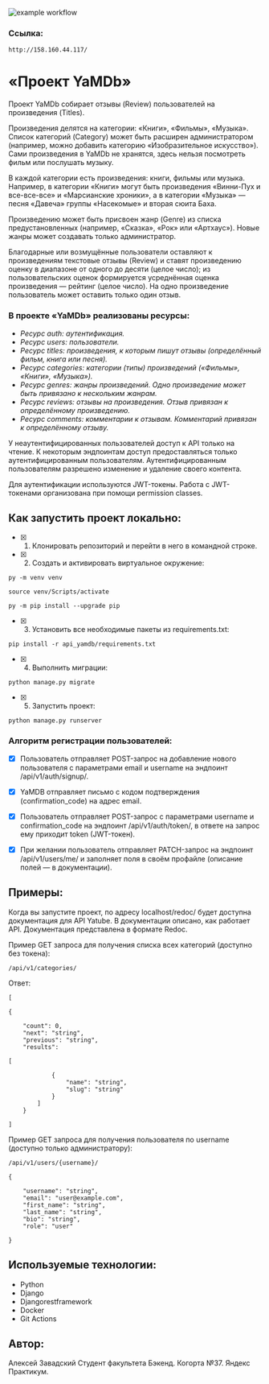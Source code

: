 ![example workflow](https://github.com/alexzawadsky/yamdb_final/actions/workflows/yamdb_workflow.yml/badge.svg)

### Ссылка:
```
http://158.160.44.117/
```

# «Проект YaMDb»

Проект YaMDb собирает отзывы (Review) пользователей на произведения (Titles).

Произведения делятся на категории: «Книги», «Фильмы», «Музыка». 
Список категорий (Category) может быть расширен администратором (например, можно добавить категорию «Изобразительное искусство»).
Сами произведения в YaMDb не хранятся, здесь нельзя посмотреть фильм или послушать музыку.

В каждой категории есть произведения: книги, фильмы или музыка.
Например, в категории «Книги» могут быть произведения «Винни-Пух и все-все-все» и «Марсианские хроники», а в категории «Музыка» — песня «Давеча» группы «Насекомые» и вторая сюита Баха.

Произведению может быть присвоен жанр (Genre) из списка предустановленных (например, «Сказка», «Рок» или «Артхаус»). Новые жанры может создавать только администратор.

Благодарные или возмущённые пользователи оставляют к произведениям текстовые отзывы (Review) и ставят произведению оценку в диапазоне от одного до десяти (целое число); из пользовательских оценок формируется усреднённая оценка произведения — рейтинг (целое число). На одно произведение пользователь может оставить только один отзыв.

###  В проекте «YaMDb» реализованы ресурсы:

- *Ресурс auth: аутентификация.*
- *Ресурс users: пользователи.*
- *Ресурс titles: произведения, к которым пишут отзывы (определённый фильм, книга или песня).*
- *Ресурс categories: категории (типы) произведений («Фильмы», «Книги», «Музыка»).*
- *Ресурс genres: жанры произведений. Одно произведение может быть привязано к нескольким жанрам.*
- *Ресурс reviews: отзывы на произведения. Отзыв привязан к определённому произведению.*
- *Ресурс comments: комментарии к отзывам. Комментарий привязан к определённому отзыву.*


У неаутентифицированных пользователей доступ к API только на чтение. 
К некоторым эндпоинтам доступ предоставляться только аутентифицированным пользователям.
Аутентифицированным пользователям разрешено изменение и удаление своего контента.

Для аутентификации используются JWT-токены.
Работа с JWT-токенами организована при помощи permission classes.

## Как запустить проект локально:

- [x] 1) Клонировать репозиторий и перейти в него в командной строке.
- [x] 2) Cоздать и активировать виртуальное окружение:

```
py -m venv venv
```

```
source venv/Scripts/activate
```

```
py -m pip install --upgrade pip
```

- [x] 3) Установить все необходимые пакеты из requirements.txt:

```
pip install -r api_yamdb/requirements.txt
```

- [x] 4) Выполнить миграции:

```
python manage.py migrate
```

- [x] 5) Запустить проект:

```
python manage.py runserver
```

### Алгоритм регистрации пользователей:


- [x] Пользователь отправляет POST-запрос на добавление нового пользователя с параметрами email и username на эндпоинт /api/v1/auth/signup/.
- [x] YaMDB отправляет письмо с кодом подтверждения (confirmation_code) на адрес email.
- [x] Пользователь отправляет POST-запрос с параметрами username и confirmation_code на эндпоинт /api/v1/auth/token/, в ответе на запрос ему приходит token (JWT-токен).
- [x] При желании пользователь отправляет PATCH-запрос на эндпоинт /api/v1/users/me/ и заполняет поля в своём профайле (описание полей — в документации).


## Примеры:

Когда вы запустите проект, по адресу localhost/redoc/ будет доступна документация для API Yatube. В документации описано, как работает API. Документация представлена в формате Redoc.

Пример GET запроса для получения списка всех категорий (доступно без токена):

```
/api/v1/categories/
```

Ответ:


```
[

{

    "count": 0,
    "next": "string",
    "previous": "string",
    "results": 

[

            {
                "name": "string",
                "slug": "string"
            }
        ]
    }

]
```

Пример GET запроса для получения пользователя по username (доступно только администратору):

```
/api/v1/users/{username}/
```

```
{

    "username": "string",
    "email": "user@example.com",
    "first_name": "string",
    "last_name": "string",
    "bio": "string",
    "role": "user"

}
```

## Используемые технологии:

- Python
- Django 
- Djangorestframework
- Docker
- Git Actions

## Автор:

Алексей Завадский
Студент факультета Бэкенд. Когорта №37.
Яндекс Практикум.
